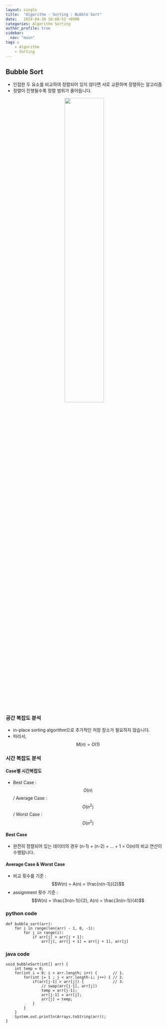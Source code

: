 ```yaml
---
layout: single
title:  "Algorithm - Sorting : Bubble Sort"
date:   2024-04-30 10:08:52 +0900
categories: Algorithm Sorting
author_profile: true
sidebar:
  nav: "main"
tags : 
    - Algorithm
    - Sorting
---
```

## Bubble Sort
- 인접한 두 요소를 비교하여 정렬되어 있지 않다면 서로 교환하며 정렬하는 알고리즘
- 정렬이 진행될수록 정렬 범위가 줄어듭니다.
<p align='center'><img src = "https://github.com/GimunLee/tech-refrigerator/raw/master/Algorithm/resources/bubble-sort-001.gif" height="50%" width = "50%"/></p>

### 공간 복잡도 분석
- in-place sorting algorithm으로 추가적인 저장 장소가 필요하지 않습니다.
- 따라서, $$M(n) = O(1)$$

### 시간 복잡도 분석

#### Case별 시간복잡도
- Best Case : $$O(n)$$  /   Average Case : $$O(n^2)$$   /   Worst Case : $$O(n^2)$$

#### Best Case
- 완전히 정렬되어 있는 데이터의 경우 (n-1) + (n-2) + ... + 1 = O(n)의 비교 연산이 수행됩니다.

#### Average Case & Worst Case
- 비교 횟수를 기준 : $$W(n) = A(n) = \frac{n(n-1)}{2}$$
- assignment 횟수 기준 : $$W(n) = \frac{3n(n-1)}{2}, A(n) = \frac{3n(n-1)}{4}$$

### python code 
```
def bubble_sort(arr):
    for i in range(len(arr) - 1, 0, -1):
        for j in range(i):
            if arr[j] > arr[j + 1]:
                arr[j], arr[j + 1] = arr[j + 1], arr[j]
```

### java code
```
void bubbleSort(int[] arr) {
    int temp = 0;
	for(int i = 0; i < arr.length; i++) {       // 1.
		for(int j= 1 ; j < arr.length-i; j++) { // 2.
			if(arr[j-1] > arr[j]) {             // 3.
                // swap(arr[j-1], arr[j])
				temp = arr[j-1];
				arr[j-1] = arr[j];
				arr[j] = temp;
			}
		}
	}
	System.out.println(Arrays.toString(arr));
}
```